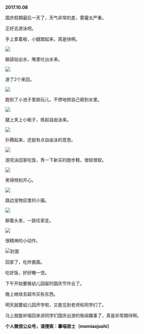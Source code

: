 
          
**2017.10.08**

国庆假期最后一天了，天气非常的差，雾霾太严重。

正好去游泳吧。

手上拿着板，小腿蹬起来，真是快啊。


![](http://imglf3.nosdn.127.net/img/MVZlWTVxV1VjMCtQaGEybFR5TFNaR0hsTTdqUUJiRTc5UDBoRlp4MWdiVT0.jpg)


脑袋钻出水，嘴里吐出水来。


![](http://imglf4.nosdn.127.net/img/VzUyamQvelhMVzlzb3R3dEFKVDBQSnJQU0NuL1h4b3dsdWp3Q0UxRDVYcz0.jpg)


游了2个来回。


![](http://imglf5.nosdn.127.net/img/Tk1XVUlLSWw0UDM1MnFpQWI1UEZROUJ5YUZYOWtuSytsTWpCcFcwR2dlZz0.jpg)


跑到了小池子里疯玩儿，不停地把自己砸到水里。


![](http://imglf4.nosdn.127.net/img/T24rbDVRb0pUNGZDamptUllqVitHMnpRZ0pxTUpXb29nbkhTcjlsRjFOcz0.jpg)


腿上夹上小板子，练起自由泳来。


![](http://imglf5.nosdn.127.net/img/cEpwV1QwU2lRUVNLbnpaaHNGMVJHQitXUmNRUW5CSTI5WVhhVzVUZTliMD0.jpg)


扑腾起来，还挺有点自由泳的意思。


![](http://imglf5.nosdn.127.net/img/Vk1ybm1qc3N4T21hUUY0RWh4YlRDbmtLZXhSdmRWU09RazBNMzZCNzlFQT0.jpg)


游完泳回家吃饭，秀一下新买的跑步鞋，很轻很软。


![](http://imglf4.nosdn.127.net/img/RStLQXJjSW94clRCUUtKTUFZdGlSZ3lFWFBDdUVNQm5USklTV0hBVlJqUT0.jpg)


笑得特别开心。


![](http://imglf4.nosdn.127.net/img/aXVUQU1UVnhNT3dmRXRKUno3bzRsZ001SWhJOXZJbERiQWd1T3V1NXF1MD0.jpg)


路边宠物店里的小猫。


![](http://imglf4.nosdn.127.net/img/bGhkOXo3aTl1RlpiZUIrcENLY3gvVVBsNkh3eHNjVWduU3VleWs1VlRHZz0.jpg)


聊着头发，一路往家走。


![](http://imglf4.nosdn.127.net/img/ZjdPejM2N2tyL3ZFNWl4YTFhck8zeTh3N0lpbWRVQURqQWNwYnZPS3hEVT0.jpg)


很精神的小动作。


![](http://imglf5.nosdn.127.net/img/cDVwOUZTd0p1ODBOSXh6b1R1c2FjbzdiU01mVHNUYjNVYVdHWFVxeEdBaz0.jpg)封面


回家了，吃炸酱面。

吃好饭，好好睡一觉。

下午开始要做幼儿园留的国庆节作业了。

晚上继续去超市买些东西。

明天就要幼儿园开学啦，又能见到老师和同学们了。

马上就能听喵回来讲同学们国庆出游的轶闻趣事了，真是非常期待啊。


**个人微信公众号，请搜索：摹喵居士（momiaojushi）**

        